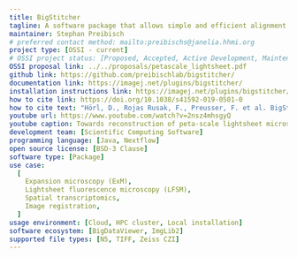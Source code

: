 ```yaml
---
title: BigStitcher
tagline: A software package that allows simple and efficient alignment of multi-tile and multi-angle image datasets, for example acquired by lightsheet, widefield or confocal microscopes.
maintainer: Stephan Preibisch
# preferred contact method: mailto:preibischs@janelia.hhmi.org
project type: [OSSI - current]
# OSSI project status: [Proposed, Accepted, Active Development, Maintenance]
OSSI proposal link: ../../proposals/petascale_lightsheet.pdf
github link: https://github.com/preibischlab/bigstitcher/
documentation link: https://imagej.net/plugins/bigstitcher/
installation instructions link: https://imagej.net/plugins/bigstitcher/#download
how to cite link: https://doi.org/10.1038/s41592-019-0501-0
how to cite text: "Hörl, D., Rojas Rusak, F., Preusser, F. et al. BigStitcher: reconstructing high-resolution image datasets of cleared and expanded samples. Nature Methods 16, 870–874 (2019)."
youtube url: https://www.youtube.com/watch?v=2nsz4mhsgyQ
youtube caption: Towards reconstruction of peta-scale lightsheet microscopy datasets, by Dr. Stephan Preibisch (HHMI Janelia).
development team: [Scientific Computing Software]
programming language: [Java, Nextflow]
open source license: [BSD-3 Clause]
software type: [Package]
use case:
  [
    Expansion microscopy (ExM),
    Lightsheet fluorescence microscopy (LFSM),
    Spatial transcriptomics,
    Image registration,
  ]
usage environment: [Cloud, HPC cluster, Local installation]
software ecosystem: [BigDataViewer, ImgLib2]
supported file types: [N5, TIFF, Zeiss CZI]
---
```

